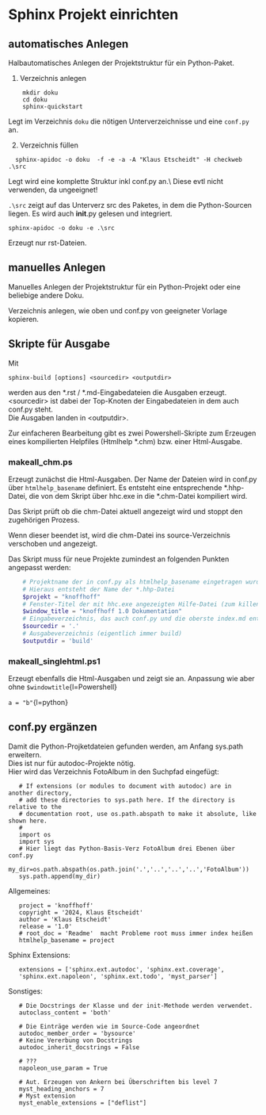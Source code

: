 # Sphinx Projekt einrichten

## automatisches Anlegen

Halbautomatisches Anlegen der Projektstruktur für ein Python-Paket.

1. Verzeichnis anlegen

  ```console
      mkdir doku
      cd doku
      sphinx-quickstart
  ```

  Legt im Verzeichnis `doku` die nötigen Unterverzeichnisse und eine `conf.py` an.

2. Verzeichnis füllen

```console
  sphinx-apidoc -o doku  -f -e -a -A "Klaus Etscheidt" -H checkweb .\src
```
Legt wird eine komplette Struktur inkl conf.py an.\ 
Diese evtl nicht verwenden, da ungeeignet!

`.\src` zeigt auf das Unterverz src des Paketes, in dem die Python-Sourcen liegen. Es wird auch __init__.py gelesen und integriert.

```console
sphinx-apidoc -o doku -e .\src
```
Erzeugt nur rst-Dateien.

## manuelles Anlegen

Manuelles Anlegen der Projektstruktur für ein Python-Projekt oder eine beliebige andere Doku.

Verzeichnis anlegen, wie oben und conf.py von geeigneter Vorlage kopieren.

## Skripte für Ausgabe

Mit
```console
sphinx-build [options] <sourcedir> <outputdir>
```
werden aus den *.rst / *.md-Eingabedateien die Ausgaben erzeugt.\
\<sourcedir\> ist dabei der Top-Knoten der Eingabedateien in dem auch conf.py steht.\
Die Ausgaben landen in \<outputdir\>.

Zur einfacheren Bearbeitung gibt es zwei Powershell-Skripte zum Erzeugen
eines kompilierten Helpfiles (Htmlhelp *.chm) bzw. einer Html-Ausgabe.

### makeall_chm.ps

Erzeugt zunächst die Html-Ausgaben. 
Der Name der Dateien wird in conf.py über `htmlhelp_basename` definiert.
Es entsteht eine entsprechende *.hhp-Datei, die von dem Skript über hhc.exe
in die *.chm-Datei kompiliert wird.

Das Skript prüft ob die chm-Datei aktuell angezeigt wird und stoppt den zugehörigen Prozess.

Wenn dieser beendet ist, wird die chm-Datei ins source-Verzeichnis verschoben
und angezeigt.

Das Skript muss für neue Projekte zumindest an folgenden Punkten angepasst werden:

```Powershell
    # Projektname der in conf.py als htmlhelp_basename eingetragen wurde
    # Hieraus entsteht der Name der *.hhp-Datei
    $projekt = "knoffhoff"
    # Fenster-Titel der mit hhc.exe angezeigten Hilfe-Datei (zum killen)
    $window_title = "knoffhoff 1.0 Dokumentation"
    # Eingabeverzeichnis, das auch conf.py und die oberste index.md enthalten muss
    $sourcedir = '.'
    # Ausgabeverzeichnis (eigentlich immer build)
    $outputdir = 'build'
```

### makeall_singlehtml.ps1
Erzeugt ebenfalls die Html-Ausgaben und zeigt sie an. 
Anpassung wie [](#makeall_chmps) aber ohne `$windowtitle`{l=Powershell}

`a = "b"`{l=python}

## conf.py ergänzen

Damit die Python-Projketdateien gefunden werden, am Anfang sys.path erweitern.\
Dies ist nur für autodoc-Projekte nötig.\
Hier wird das Verzeichnis FotoAlbum in den Suchpfad eingefügt:
 
 ```{code-block} python
    # If extensions (or modules to document with autodoc) are in another directory,
    # add these directories to sys.path here. If the directory is relative to the
    # documentation root, use os.path.abspath to make it absolute, like shown here.
    #
    import os
    import sys
    # Hier liegt das Python-Basis-Verz FotoAlbum drei Ebenen über conf.py
    my_dir=os.path.abspath(os.path.join('.','..','..','..','FotoAlbum'))
    sys.path.append(my_dir)
```

Allgemeines:

 ```{code-block} python
    project = 'knoffhoff'
    copyright = '2024, Klaus Etscheidt'
    author = 'Klaus Etscheidt'
    release = '1.0'
    # root_doc = 'Readme'  macht Probleme root muss immer index heißen
    htmlhelp_basename = project
```

Sphinx Extensions:

 ```{code-block} python
    extensions = ['sphinx.ext.autodoc', 'sphinx.ext.coverage',
    'sphinx.ext.napoleon', 'sphinx.ext.todo', 'myst_parser']
```

Sonstiges:

 ```{code-block} python
    # Die Docstrings der Klasse und der init-Methode werden verwendet.
    autoclass_content = 'both'

    # Die Einträge werden wie im Source-Code angeordnet
    autodoc_member_order = 'bysource'
    # Keine Vererbung von Docstrings
    autodoc_inherit_docstrings = False

    # ???
    napoleon_use_param = True

    # Aut. Erzeugen von Ankern bei Überschriften bis level 7
    myst_heading_anchors = 7
    # Myst extension
    myst_enable_extensions = ["deflist"]
```

